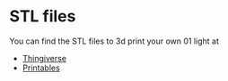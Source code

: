 # STL files

You can find the STL files to 3d print your own 01 light at

- [Thingiverse](https://www.thingiverse.com/thing:6529845)
- [Printables](https://www.printables.com/model/803461-01-light-version-1-the-worlds-first-language-model)
